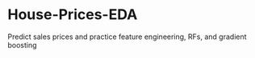 # House-Prices-EDA
Predict sales prices and practice feature engineering, RFs, and gradient boosting
